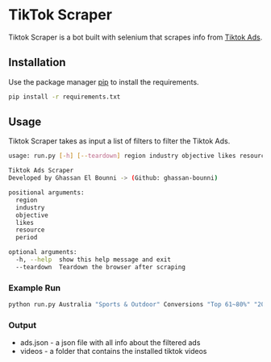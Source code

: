 # TikTok Scraper

Tiktok Scraper is a bot built with selenium that scrapes info from [Tiktok Ads](https://ads.tiktok.com/business/creativecenter/inspiration/topads/pc/en?region=LB).

## Installation

Use the package manager [pip](https://pypi.org/project/pip/) to install the requirements.

```bash
pip install -r requirements.txt
```

## Usage

Tiktok Scraper takes as input a list of filters to filter the Tiktok Ads.

```bash
usage: run.py [-h] [--teardown] region industry objective likes resource period

Tiktok Ads Scraper
Developed by Ghassan El Bounni -> (Github: ghassan-bounni)

positional arguments:
  region
  industry
  objective
  likes
  resource
  period

optional arguments:
  -h, --help  show this help message and exit
  --teardown  Teardown the browser after scraping
```

### Example Run

```bash
python run.py Australia "Sports & Outdoor" Conversions "Top 61~80%" "20-30s" "Last 7 days"
```

### Output

* ads.json - a json file with all info about the filtered ads
* videos - a folder that contains the installed tiktok videos

